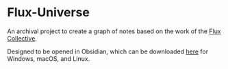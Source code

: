 # Flux-Universe
An archival project to create a graph of notes based on the work of the [Flux Collective](https://read.fluxcollective.org).

Designed to be opened in Obsidian, which can be downloaded [here](https://obsidian.md/download) for Windows, macOS, and Linux.
